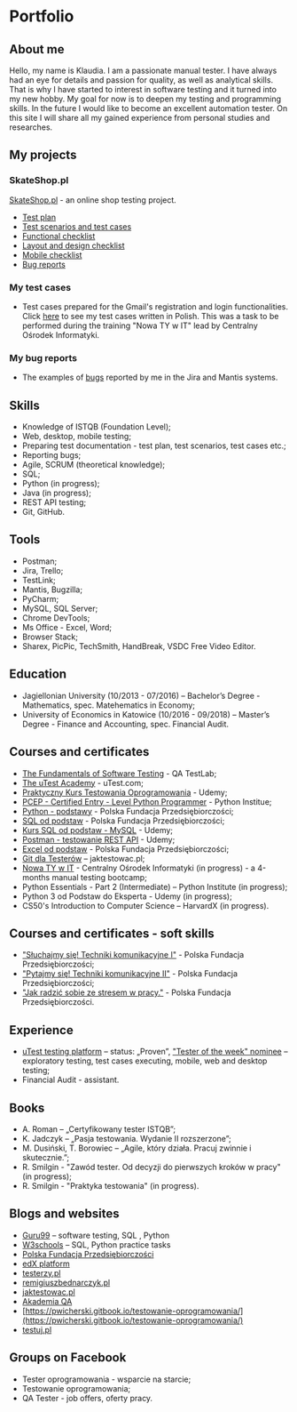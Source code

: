 # Portfolio
## About me
Hello, my name is Klaudia. I am a passionate manual tester. I have always had an eye for details and passion for quality, as well as analytical skills. That is why I have started to interest in software testing and it turned into my new hobby. My goal for now is to deepen my testing and programming skills. In the future I would like to become an excellent automation tester. On this site I will share all my gained experience from personal studies and researches. 

## My projects

### SkateShop.pl
[SkateShop.pl](https://skateshop.pl/main-eng.html) - an online shop testing project.
  - [Test plan](https://drive.google.com/file/d/1r2ttPTSP5koSG6QmLTkck4iJsXSF5OHJ/view?usp=share_link) 
  - [Test scenarios and test cases](https://docs.google.com/spreadsheets/d/1gciUto9ZBcZ2P1ZNDyEFs1Sdt4M9Nt0-/edit?usp=share_link&ouid=101154576008488925264&rtpof=true&sd=true)
  - [Functional checklist](https://docs.google.com/spreadsheets/d/1Otuwxu93zfc849n7jzr2pusdk5vW7UhD/edit?usp=share_link&ouid=101154576008488925264&rtpof=true&sd=true)
  - [Layout and design checklist](https://docs.google.com/spreadsheets/d/1VCMhuRkjsP4mZs3b-bReC7dDJhXCVmD-/edit?usp=share_link&ouid=101154576008488925264&rtpof=true&sd=true)
  - [Mobile checklist](https://docs.google.com/spreadsheets/d/1SaDY5YEgES-gD9gvY25jSY3RXydSzuvy/edit?usp=share_link&ouid=101154576008488925264&rtpof=true&sd=true)
  - [Bug reports](https://docs.google.com/spreadsheets/d/1UbFeQeQmqMI8WVstUkvXiMDhYPGyea1R/edit?usp=share_link&ouid=101154576008488925264&rtpof=true&sd=true)

### My test cases
  - Test cases prepared for the Gmail's registration and login functionalities. Click [here](https://docs.google.com/spreadsheets/d/1-JRMNzmrcAxtJ9wqzcVuHDxn0XqDOmaT/edit?usp=share_link&ouid=101154576008488925264&rtpof=true&sd=true) to see my test cases written in Polish. This was a task to be performed during the training "Nowa TY w IT" lead by Centralny Ośrodek Informatyki. 
  
### My bug reports
  - The examples of [bugs](https://drive.google.com/drive/folders/1IIo8k6T1jtIad_W0OAhpwXInrpKvQ76x?usp=share_link) reported by me in the Jira and Mantis systems.

## Skills
  - Knowledge of ISTQB (Foundation Level);
  - Web, desktop, mobile testing;
  - Preparing test documentation - test plan, test scenarios, test cases etc.;
  - Reporting bugs;
  - Agile, SCRUM (theoretical knowledge);
  - SQL;
  - Python (in progress);
  - Java (in progress);
  - REST API testing;
  - Git, GitHub.
  
## Tools
  - Postman;
  - Jira, Trello;
  - TestLink;
  - Mantis, Bugzilla;
  - PyCharm;
  - MySQL, SQL Server;
  - Chrome DevTools;
  - Ms Office - Excel, Word;
  - Browser Stack;
  - Sharex, PicPic, TechSmith, HandBreak, VSDC Free Video Editor.

## Education
  - Jagiellonian University (10/2013 - 07/2016) – Bachelor’s Degree - Mathematics, spec. Matehematics in Economy;
  - University of Economics in Katowice (10/2016 - 09/2018) – Master’s Degree - Finance and Accounting, spec. Financial Audit. 
  
## Courses and certificates
  - [The Fundamentals of Software Testing](https://drive.google.com/file/d/16BWc5_uihnZxsaDVqTz-dbAVF_tY0MkX/view?usp=share_link) - QA TestLab;
  - [The uTest Academy](https://www.utest.com/academy) - uTest.com;
  - [Praktyczny Kurs Testowania Oprogramowania](https://drive.google.com/file/d/16BWc5_uihnZxsaDVqTz-dbAVF_tY0MkX/view?usp=share_link) - Udemy;
  - [PCEP - Certified Entry - Level Python Programmer](https://drive.google.com/file/d/1hA-LFRV9_uNofgR-e369zyyvXLWiYE3N/view?usp=share_link) - Python Institue;
  - [Python - podstawy](https://drive.google.com/drive/folders/19GqAIrQiOZhkqWiZv1qO6p3mgfLzSg1B?usp=share_link) - Polska Fundacja Przedsiębiorczości;
  - [SQL od podstaw](https://drive.google.com/drive/folders/14VQCWKKaljCuNFy-q52ZisvA66c7rCpD?usp=share_link) - Polska Fundacja Przedsiębiorczości;
  - [Kurs SQL od podstaw - MySQL](https://drive.google.com/file/d/1S2lI8xn9oCYeH-wm4W5A_UjNOgrxJ2X6/view?usp=share_link) - Udemy;
  - [Postman - testowanie REST API](https://drive.google.com/file/d/1lWmjkqQP-0y4f92lGo03DK8gkuG807Uk/view?usp=share_link) - Udemy;
  - [Excel od podstaw](https://drive.google.com/drive/folders/1IxezrN4jjP_9fHx0EuZs84EZmxMS3vqg?usp=share_link) - Polska Fundacja Przedsiębiorczości;
  - [Git dla Testerów](https://jaktestowac.pl/course/gdt1-git-dla-testerow/) – jaktestowac.pl;
  - [Nowa TY w IT](https://www.nowaty.coi.gov.pl/) - Centralny Ośrodek Informatyki (in progress) - a 4-months manual testing bootcamp;
  - Python Essentials - Part 2 (Intermediate) – Python Institute (in progress);
  - Python 3 od Podstaw do Eksperta - Udemy (in progress);
  - CS50's Introduction to Computer Science – HarvardX (in progress).
  
## Courses and certificates - soft skills
  - ["Słuchajmy się! Techniki komunikacyjne I"](https://drive.google.com/file/d/19THEcr4TNUaWZOYauCEVLXcWm9nzj6Lc/view?usp=share_link) - Polska Fundacja Przedsiębiorczości;
  - ["Pytajmy się! Techniki komunikacyjne II"](https://drive.google.com/file/d/1kBS2yGkZoZ_5TLu8ZRpe5VARVSgh4Wmv/view?usp=share_link) - Polska Fundacja Przedsiębiorczości;
  - ["Jak radzić sobie ze stresem w pracy."](https://drive.google.com/file/d/1s9rL3iu-9rkPsNHPmqjNB59B22zJACt4/view?usp=share_link) - Polska Fundacja Przedsiębiorczości.
  
## Experience
  - [uTest testing platform](https://www.utest.com/) – status: „Proven”, ["Tester of the week" nominee](https://drive.google.com/file/d/1GC0zdwMuVAMZQMJ2KzBTiVEiMzxa3_uD/view?usp=share_link) – exploratory testing, test cases executing, mobile, web and desktop testing;
  - Financial Audit - assistant.
  
## Books
  - A. Roman – „Certyfikowany tester ISTQB”; 
  - K. Jadczyk – „Pasja testowania. Wydanie II rozszerzone”;
  - M.  Dusiński, T. Borowiec – „Agile, który działa. Pracuj zwinnie i skutecznie.”;
  - R. Smilgin - "Zawód tester. Od decyzji do pierwszych kroków w pracy" (in progress);
  - R. Smilgin - "Praktyka testowania" (in progress).
  
## Blogs and websites
   - [Guru99](https://www.guru99.com/) – software testing, SQL , Python
   - [W3schools](https://www.w3schools.com/) – SQL, Python practice tasks
   - [Polska Fundacja Przedsiębiorczości](https://szkolenia.pfp.com.pl/)
   - [edX platform](https://www.edx.org/)
   - [testerzy.pl](https://testerzy.pl/)
   - [remigiuszbednarczyk.pl](https://remigiuszbednarczyk.pl/)
   - [jaktestowac.pl](https://jaktestowac.pl/)
   - [Akademia QA](https://www.youtube.com/@akademiaqa)
   - [https://pwicherski.gitbook.io/testowanie-oprogramowania/](https://pwicherski.gitbook.io/testowanie-oprogramowania/)
   - [testuj.pl](https://testuj.pl/) 
   
## Groups on Facebook
  - Tester oprogramowania - wsparcie na starcie;
  - Testowanie oprogramowania;
  - QA Tester - job offers, oferty pracy.

